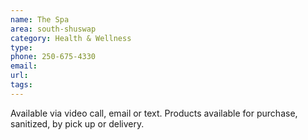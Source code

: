 ```yaml
---
name: The Spa
area: south-shuswap
category: Health & Wellness
type: 
phone: 250-675-4330
email: 
url: 
tags:
---
```


Available via video call, email or text. Products available for purchase, sanitized, by pick up or delivery.